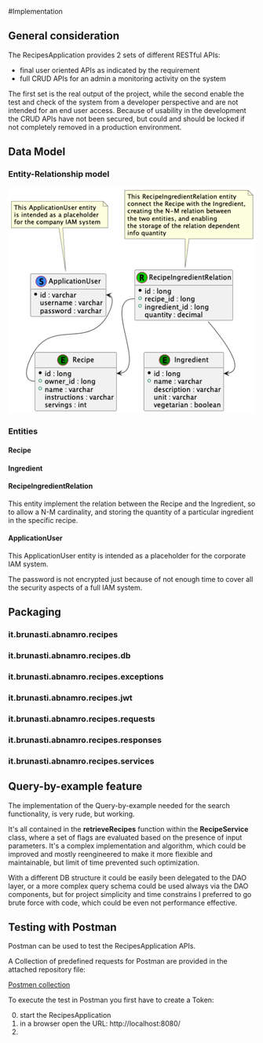 #Implementation


## General consideration

The RecipesApplication provides 2 sets of different RESTful APIs:

- final user oriented APIs as indicated by the requirement
- full CRUD APIs for an admin a monitoring activity on the system

The first set is the real output of the project, 
while the second enable the test and check of the system from a developer perspective 
and are not intended  for an end user access.
Because of usability in the development the CRUD APIs have not been secured, 
but could and should be locked if not completely removed in a production environment.

## Data Model

### Entity-Relationship model
![ER Dao Model](../images/data-model.png)

### Entities

#### Recipe

#### Ingredient

#### RecipeIngredientRelation
This entity implement the relation between the Recipe and the Ingredient, so to allow a N-M cardinality, and storing the quantity of a particular ingredient in the specific recipe.

#### ApplicationUser

This ApplicationUser entity is intended as a placeholder for the corporate IAM system.

The password is not encrypted  just because of not enough time to cover all the security aspects of a full IAM system.

## Packaging

### it.brunasti.abnamro.recipes
### it.brunasti.abnamro.recipes.db
### it.brunasti.abnamro.recipes.exceptions
### it.brunasti.abnamro.recipes.jwt
### it.brunasti.abnamro.recipes.requests
### it.brunasti.abnamro.recipes.responses
### it.brunasti.abnamro.recipes.services


## Query-by-example feature

The implementation of the Query-by-example needed for the search functionality, is very rude, but working.

It's all contained in the <b>retrieveRecipes</b> function within the <b>RecipeService</b> class, where a set of flags are evaluated based on the presence of input parameters.
It's a complex implementation and algorithm, which could be improved and mostly reengineered to make it more flexible and maintainable, but limit of time prevented such optimization.

With a different DB structure it could be easily been delegated to the DAO layer,
or a more complex query schema could be used always via the DAO components,
but for project simplicity and time constrains I preferred to go brute force
with code, which could be even not performance effective.


## Testing with Postman

Postman can be used to test the RecipesApplication APIs.

A Collection of  predefined requests for Postman are provided in the attached repository file:

[Postmen collection](./ABN-AMRO.postman_collection.json)

To execute the test in Postman you first have to create a Token:

0. start the RecipesApplication 
1. in a browser open the URL: http://localhost:8080/
2. 